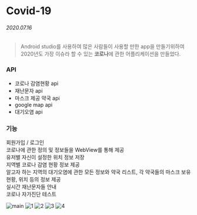 # Covid-19 
###### 2020.07.16


>Android studio를 사용하여 많은 사람들이 사용할 만한 app을 만들기위하여<br/>2020년도 가장 이슈라 할 수 있는 **코로나**에 관한 어플리케이션을 만들었다.

### API
* 코로나 감염현황 api
* 재난문자 api
* 마스크 제공 약국 api
* google map api
* 대기오염 api

### 기능
 회원가입 / 로그인<br/>
 코로나에 관한 정의 및 정보들을 WebView를 통해 제공<br/>
 유저별 자신이 설정한 위치 정보 저장<br/>
 지역별 코로나 감염 현황 정보 제공<br/>
 알고자 하는 지역의 대기오염에 관한 모든 정보와 약국 리스트, 각 약국들의 마스크 보유 현황, 위치 등의 정보 제공<br/>
 실시간 재난문자들 안내<br/>
 코로나 자가진단 테스트<br/>







![main](https://user-images.githubusercontent.com/65699860/88385222-e9646900-cde8-11ea-9486-2b516f78140c.png)
![1](https://user-images.githubusercontent.com/65699860/88385227-ea959600-cde8-11ea-94bc-f945bbf633ec.png)
![2](https://user-images.githubusercontent.com/65699860/88385230-ebc6c300-cde8-11ea-8294-b137043f17f8.png)
![3](https://user-images.githubusercontent.com/65699860/88385232-ecf7f000-cde8-11ea-82ed-488b19c08d59.png)
![4](https://user-images.githubusercontent.com/65699860/88385235-ee291d00-cde8-11ea-89c4-fff13528fc24.png)
